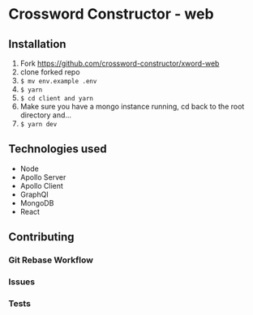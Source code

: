 # Crossword Constructor - web

## Installation

1. Fork https://github.com/crossword-constructor/xword-web
1. clone forked repo
1. `$ mv env.example .env`
1. `$ yarn`
1. `$ cd client and yarn`
1. Make sure you have a mongo instance running, cd back to the root directory and...
1. `$ yarn dev`

## Technologies used

- Node
- Apollo Server
- Apollo Client
- GraphQl
- MongoDB
- React

## Contributing

### Git Rebase Workflow

### Issues

### Tests
